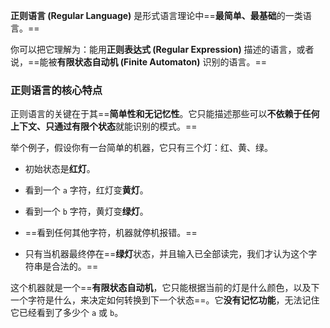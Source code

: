 **正则语言 (Regular Language)** 是形式语言理论中==**最简单、最基础**的一类语言。==

你可以把它理解为：能用**正则表达式 (Regular Expression)** 描述的语言，或者说，==能被**有限状态自动机 (Finite Automaton)** 识别的语言。==

### 正则语言的核心特点

正则语言的关键在于其==**简单性和无记忆性**。它只能描述那些可以**不依赖于任何上下文、只通过有限个状态**就能识别的模式。==

举个例子，假设你有一台简单的机器，它只有三个灯：红、黄、绿。

- 初始状态是**红灯**。
    
- 看到一个 `a` 字符，红灯变**黄灯**。
    
- 看到一个 `b` 字符，黄灯变**绿灯**。
    
- ==看到任何其他字符，机器就停机报错。==
    
- 只有当机器最终停在==**绿灯**状态，并且输入已全部读完，我们才认为这个字符串是合法的。==
    

这个机器就是一个==**有限状态自动机**，它只能根据当前的灯是什么颜色，以及下一个字符是什么，来决定如何转换到下一个状态==。它**没有记忆功能**，无法记住它已经看到了多少个 `a` 或 `b`。